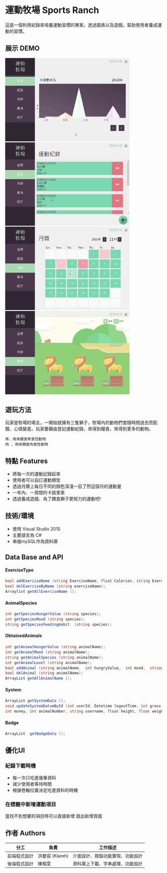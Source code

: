 # 運動牧場 Sports Ranch
這是一個利用紀錄來培養運動習慣的專案，透過圖表以及遊戲，幫助使用者養成運動的習慣。

## 展示 DEMO
<img src="./pic/demo/demo1.gif" width="400"> <img src="./pic/demo/demo2.gif" width="400">
<img src="./pic/demo/demo3.gif" width="400"> <img src="./pic/demo/demo4.gif" width="400">

## 遊玩方法
玩家是牧場的場主，一開始就擁有三隻獅子，牧場內的動物們會隨時間過去而飢餓、心情變差。玩家要藉由登記運動紀錄，來得到糧食，來得到更多的動物。
```
草，用來餵食草食性動物
肉 ，用來餵食肉食性動物
```

## 特點 Features
+ 將每一次的運動記錄起來
+ 使用者可以自訂運動類型
+ 透過月曆上每日不同的顏色深淺一目了然這個月的運動量
+ 一年內、一周間的卡路里表
+ 透過養成遊戲、為了餵食獅子更努力的運動吧!

## 技術/環境
+ 使用 Visual Studio 2015
+ 主要語言為 C#
+ 串接mySQL作為資料庫

## Data Base and API
#### ExerciseType
```c#
bool addExerciseName (string ExerciseName, float Calories, string ExerciseType);
bool delExerciseByName (string exerciseName);
Arraylist getAllExerciseName ();
```

#### AnimalSpecies
```c#
int getSpeciesHungerValue (string species); 
int getSpeciesMood (string species);
string getSpeciesFeedingHabit  (string species);
```
#### ObtainedAnimals
```c#
int getAnimalHungerValue (string animalName);
int getAnimalMood (string animalName);
string getAnimalSpecies (string animalName);
int getAnimalLevel (string animalName);
bool addAnimal (string animalName,  int hungryValue,  int mood,  string species, int animalLevel);
bool delAnimal (string animalName);
ArrayList getAllAnimalName ();
```
#### System
```c#
ArrayList getSystemData ();
void updateSystemDatumById (int userId, Datetime logoutTime, int grass, int meat, 
int money, int animalNumber, string username, float height, float weight, int ranchLevel, int recordNumber);
```
#### Badge 
```c#
ArrayList  getBadgeData ();
```


## 優化UI
### 紀錄下載時機
+ 每一次只吃進幾筆資料
+ 減少使用者等待時間
+ 根據卷軸位置決定吃進資料的時機

### 在標籤中新增運動項目
當找不到想要的項目時可以直接新增
跳出新增頁面

## 作者 Authors
|分工| 負責 |  工作描述 |
|:----:| -------------|--------------|
|前端程式設計| 洪曼容 (Klareh) | 介面設計、按鈕功能實現、功能設計 |
|後端程式設計| 陳楷雯  |資料庫上下載、字串處理、功能設計|

